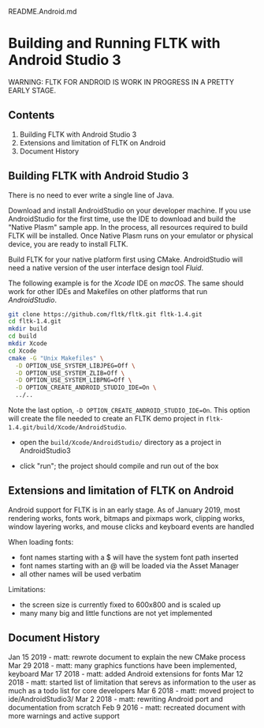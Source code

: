 README.Android.md

# Building and Running FLTK with Android Studio 3


WARNING: FLTK FOR ANDROID IS WORK IN PROGRESS IN A PRETTY EARLY STAGE.


## Contents

1. Building FLTK with Android Studio 3
2. Extensions and limitation of FLTK on Android
3. Document History


## Building FLTK with Android Studio 3

There is no need to ever write a single line of Java.

Download and install AndroidStudio on your developer machine. If you use
AndroidStudio for the first time, use the IDE to download and build the
"Native Plasm" sample app. In the process, all resources required to build
FLTK will be installed. Once Native Plasm runs on your emulator or physical
device, you are ready to install FLTK.

Build FLTK for your native platform first using CMake. AndroidStudio will need a native
version of the user interface design tool _Fluid_.

The following example is for the _Xcode_ IDE on _macOS_. The same should work for 
other IDEs and Makefiles on other platforms that run _AndroidStudio_.

```bash
git clone https://github.com/fltk/fltk.git fltk-1.4.git
cd fltk-1.4.git
mkdir build
cd build
mkdir Xcode
cd Xcode
cmake -G "Unix Makefiles" \
  -D OPTION_USE_SYSTEM_LIBJPEG=Off \
  -D OPTION_USE_SYSTEM_ZLIB=Off \
  -D OPTION_USE_SYSTEM_LIBPNG=Off \
  -D OPTION_CREATE_ANDROID_STUDIO_IDE=On \
  ../..
```
Note the last option, `-D OPTION_CREATE_ANDROID_STUDIO_IDE=On`. This option will 
create the file needed to create an FLTK demo project in 
`fltk-1.4.git/build/Xcode/AndroidStudio`.

- open the `build/Xcode/AndroidStudio/` directory as a project in AndroidStudio3

- click "run"; the project should compile and run out of the box


## Extensions and limitation of FLTK on Android

Android support for FLTK is in an early stage. As of January 2019, most
rendering works, fonts work, bitmaps and pixmaps work, clipping works, window
layering works, and mouse clicks and keyboard events are handled

When loading fonts:
 - font names starting with a $ will have the system font path inserted
 - font names starting with an @ will be loaded via the Asset Manager
 - all other names will be used verbatim

Limitations:
 - the screen size is currently fixed to 600x800 and is scaled up
 - many many big and little functions are not yet implemented


## Document History

Jan 15 2019 - matt: rewrote document to explain the new CMake process
Mar 29 2018 - matt: many graphics functions have been implemented, keyboard
Mar 17 2018 - matt: added Android extensions for fonts
Mar 12 2018 - matt: started list of limitation that serevs as information to the
                    user as much as a todo list for core developers
Mar  6 2018 - matt: moved project to ide/AndroidStudio3/
Mar  2 2018 - matt: rewriting Android port and documentation from scratch
Feb  9 2016 - matt: recreated document with more warnings and active support
